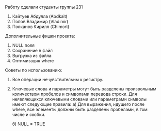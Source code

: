 Работу сделали студенты группы 231
1) Кайтуев Абдулла (Abdkait)
2) Попов Владимир (Vladimir)
3) Полканов Кирилл (Chimort)


Дополнительные фишки проекта:
1) NULL поля
2) Сохранение в файл
3) Выгрузка из файла
4) Оптимизация where


Советы по использованию:
1) Все операции нечувствительны к регистру.
2) Ключевые слова и параметры могут быть разделены произвольным количеством пробелов и символами перевода строки. Для неявляющихся ключевыми словами или параметрами символы имеют следующие правила:
    а) Для выражения, идущего после where, все элементы должны быть разделены пробелами, в том числе и скобки.
   
    б) NULL = TRUE

